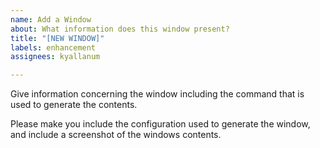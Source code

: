 ```yaml
---
name: Add a Window
about: What information does this window present?
title: "[NEW WINDOW]"
labels: enhancement
assignees: kyallanum

---
```


Give information concerning the window including the command that is used to generate the contents.

Please make you include the configuration used to generate the window, and include a screenshot of the windows contents.
